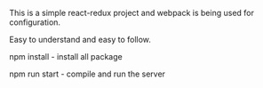 
This is a simple react-redux project and webpack is being used for configuration.

Easy to understand and easy to follow.

npm install - install all package

npm run start - compile and run the server

